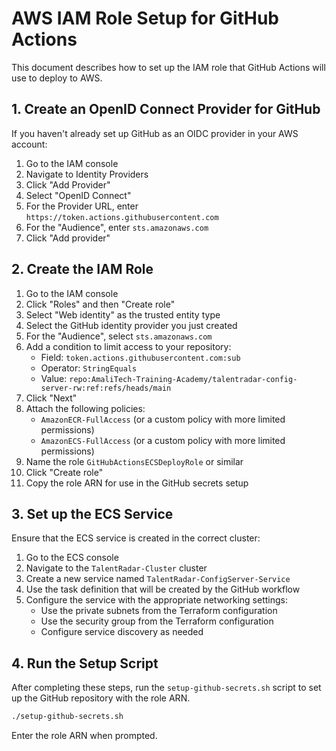 # AWS IAM Role Setup for GitHub Actions

This document describes how to set up the IAM role that GitHub Actions will use to deploy to AWS.

## 1. Create an OpenID Connect Provider for GitHub

If you haven't already set up GitHub as an OIDC provider in your AWS account:

1. Go to the IAM console
2. Navigate to Identity Providers
3. Click "Add Provider"
4. Select "OpenID Connect"
5. For the Provider URL, enter `https://token.actions.githubusercontent.com`
6. For the "Audience", enter `sts.amazonaws.com`
7. Click "Add provider"

## 2. Create the IAM Role

1. Go to the IAM console
2. Click "Roles" and then "Create role"
3. Select "Web identity" as the trusted entity type
4. Select the GitHub identity provider you just created
5. For the "Audience", select `sts.amazonaws.com`
6. Add a condition to limit access to your repository:
   - Field: `token.actions.githubusercontent.com:sub`
   - Operator: `StringEquals`
   - Value: `repo:AmaliTech-Training-Academy/talentradar-config-server-rw:ref:refs/heads/main`
7. Click "Next"
8. Attach the following policies:
   - `AmazonECR-FullAccess` (or a custom policy with more limited permissions)
   - `AmazonECS-FullAccess` (or a custom policy with more limited permissions)
9. Name the role `GitHubActionsECSDeployRole` or similar
10. Click "Create role"
11. Copy the role ARN for use in the GitHub secrets setup

## 3. Set up the ECS Service

Ensure that the ECS service is created in the correct cluster:

1. Go to the ECS console
2. Navigate to the `TalentRadar-Cluster` cluster
3. Create a new service named `TalentRadar-ConfigServer-Service`
4. Use the task definition that will be created by the GitHub workflow
5. Configure the service with the appropriate networking settings:
   - Use the private subnets from the Terraform configuration
   - Use the security group from the Terraform configuration
   - Configure service discovery as needed

## 4. Run the Setup Script

After completing these steps, run the `setup-github-secrets.sh` script to set up the GitHub repository with the role ARN.

```bash
./setup-github-secrets.sh
```

Enter the role ARN when prompted.

